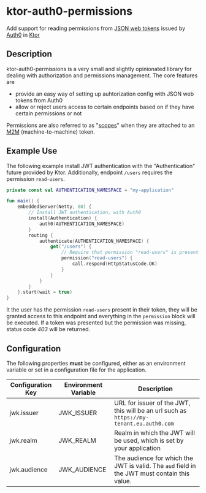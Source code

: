 # ktor-auth0-permissions

Add support for reading permissions from [JSON web tokens](https://jwt.io/)
issued by [Auth0](https://auth0.com) in [Ktor](https://ktor.io/)

## Description
ktor-auth0-permissions is a very small and slightly opinionated library for dealing with
authorization and permissions management. The core features are
- provide an easy way of setting up auhtorization config with JSON web tokens from Auth0
- allow or reject users access to certain endpoints based on if they have certain permissions or not

Permissions are also referred to as "[scopes](https://auth0.com/docs/scopes/current)"
when they are attached to an [M2M](https://auth0.com/docs/applications/concepts/app-types-auth0)
 (machine-to-machine) token.

## Example Use
The following example install JWT authentication with the "Authentication" future
provided by Ktor. Additionally, endpoint `/users` requires the permission `read-users`. 
```kotlin
private const val AUTHENTICATION_NAMESPACE = "my-application"

fun main() {
    embeddedServer(Netty, 80) {
        // Install JWT authentication, with Auth0
        install(Authentication) {
            auth0(AUTHENTICATION_NAMESPACE)
        }
        routing {
            authenticate(AUTHENTICATION_NAMESPACE) {
                get("/users") {
                    // Require that permission "read-users" is present
                    permission("read-users") {
                        call.respond(HttpStatusCode.OK)
                    }
                }
            }
        }
    }.start(wait = true)
}
```
It the user has the permission `read-users` present in their token, they will be
granted access to this endpoint and everything in the `permission` block will be
executed. If a token was presented but the permission was missing, status code _403_
will be returned.


## Configuration
The following properties **must** be configured, either as an environment variable
or set in a configuration file for the application.

|Configuration Key|Environment Variable|Description|
|-----------------|--------------------|-----------|
|jwk.issuer|JWK_ISSUER|URL for issuer of the JWT, this will be an url such as `https://my-tenant.eu.auth0.com`|
|jwk.realm|JWK_REALM|Realm in which the JWT will be used, which is set by your application|
|jwk.audience|JWK_AUDIENCE|The audience for which the JWT is valid. The `aud` field in the JWT must contain this value.|
